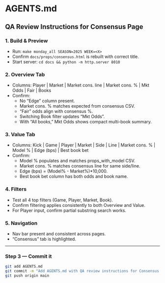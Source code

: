 # AGENTS.md

## QA Review Instructions for Consensus Page

### 1. Build & Preview
- Run: `make monday_all SEASON=2025 WEEK=<X>`
- Confirm `docs/props/consensus.html` is rebuilt with correct title.
- Start server: `cd docs && python -m http.server 8010`

### 2. Overview Tab
- Columns: Player | Market | Market cons. line | Market cons. % | Mkt Odds | Fair | Books
- Confirm:
  - No “Edge” column present.
  - Market cons. % matches expected from consensus CSV.
  - “Fair” odds align with consensus %.
  - Switching Book filter updates “Mkt Odds”.
  - With “All books,” Mkt Odds shows compact multi-book summary.

### 3. Value Tab
- Columns: Kick | Game | Player | Market | Side | Line | Market cons. % | Model % | Edge (bps) | Best book bet
- Confirm:
  - Model % populates and matches props_with_model CSV.
  - Market cons. % matches consensus line for same side/line.
  - Edge (bps) = (Model% - Market%)*10,000.
  - Best book bet column has both odds and book name.

### 4. Filters
- Test all 4 top filters (Game, Player, Market, Book).
- Confirm filtering applies consistently to both Overview and Value.
- For Player input, confirm partial substring search works.

### 5. Navigation
- Nav bar present and consistent across pages.
- “Consensus” tab is highlighted.

---

### Step 3 — Commit it
```bash
git add AGENTS.md
git commit -m "Add AGENTS.md with QA review instructions for Consensus page"
git push origin main
